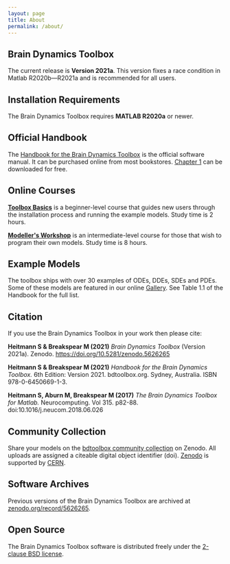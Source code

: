 ```yaml
---
layout: page
title: About
permalink: /about/
---
```


## **Brain Dynamics Toolbox**
The current release is **Version 2021a**. This version fixes a race condition in Matlab R2020b&mdash;R2021a and is recommended for all users.

## **Installation Requirements**

The Brain Dynamics Toolbox requires **MATLAB R2020a** or newer.

## **Official Handbook**
The [Handbook for the Brain Dynamics Toolbox](https://www.amazon.com/dp/0645066915) is the official software manual.
It can be purchased online from most bookstores.
[Chapter 1](https://github.com/bdtoolbox-org/bdtoolbox/releases/download/2021a/HandbookSample2021.pdf) can be downloaded for free.

## **Online Courses**

**[Toolbox Basics](https://bdtoolbox.teachable.com/p/toolbox-basics)** is a beginner-level course that guides new users through the installation process and running the example models. Study time is 2 hours.

**[Modeller's Workshop](https://bdtoolbox.teachable.com/p/modellers-workshop)** is an intermediate-level course for those that wish to program their own models. Study time is 8 hours. 


## **Example Models**

The toolbox ships with over 30 examples of ODEs, DDEs, SDEs and PDEs. Some of these models are featured in our online [Gallery](../gallery). See Table 1.1 of the Handbook for the full list.

## **Citation**

If you use the Brain Dynamics Toolbox in your work then please cite:

**Heitmann S & Breakspear M (2021)** *Brain Dynamics Toolbox* (Version 2021a). Zenodo. https://doi.org/10.5281/zenodo.5626265

**Heitmann S & Breakspear M (2021)** *Handbook for the Brain Dynamics Toolbox.* 6th Edition: Version 2021. bdtoolbox.org. Sydney, Australia. ISBN 978-0-6450669-1-3.

**Heitmann S, Aburn M, Breakspear M (2017)** *The Brain Dynamics Toolbox for Matlab.* Neurocomputing. Vol 315. p82-88. doi:10.1016/j.neucom.2018.06.026

## **Community Collection**

Share your models on the [bdtoolbox community collection](https://zenodo.org/communities/bdtoolbox) on Zenodo.
All uploads are assigned a citeable digital object identifier (doi).
[Zenodo](https://zenodo.org) is supported by [CERN](https://home.cern).

## **Software Archives**

Previous versions of the Brain Dynamics Toolbox are archived at [zenodo.org/record/5626265](https://zenodo.org/record/5626265).

## **Open Source**
The Brain Dynamics Toolbox software is distributed freely under the [2-clause BSD license](https://opensource.org/licenses/BSD-2-Clause).
